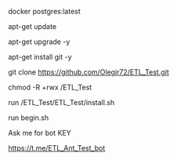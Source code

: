 docker postgres:latest

apt-get update

apt-get upgrade -y

apt-get install git -y

git clone https://github.com/Olegjr72/ETL_Test.git

chmod -R +rwx /ETL_Test

run /ETL_Test/ETL_Test/install.sh

run begin.sh

Ask me for  bot KEY 

https://t.me/ETL_Ant_Test_bot